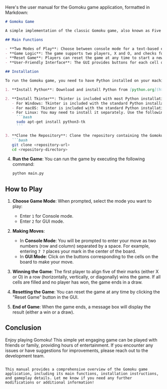 Here's the user manual for the Gomoku game application, formatted in Markdown:

```markdown
# Gomoku Game

A simple implementation of the classic Gomoku game, also known as Five in a Row. This application allows players to compete against each other in either console or graphical user interface (GUI) mode.

## Main Functions

- **Two Modes of Play**: Choose between console mode for a text-based experience or GUI mode for a more interactive experience.
- **Game Logic**: The game supports two players, X and O, and checks for win conditions or draws.
- **Reset Game**: Players can reset the game at any time to start a new match.
- **User-Friendly Interface**: The GUI provides buttons for each cell on the board, making it easy to make moves.

## Installation

To run the Gomoku game, you need to have Python installed on your machine. Follow these steps to set up the environment:

1. **Install Python**: Download and install Python from [python.org](https://www.python.org/downloads/).

2. **Install Tkinter**: Tkinter is included with most Python installations. If you encounter issues, you can install it using:
   - For Windows: Tkinter is included with the standard Python installation.
   - For macOS: Tkinter is included with the standard Python installation.
   - For Linux: You may need to install it separately. Use the following command:
     ```bash
     sudo apt-get install python3-tk
     ```

3. **Clone the Repository**: Clone the repository containing the Gomoku game code.
   ```bash
   git clone <repository-url>
   cd <repository-directory>
   ```

4. **Run the Game**: You can run the game by executing the following command:
   ```bash
   python main.py
   ```

## How to Play

1. **Choose Game Mode**: When prompted, select the mode you want to play:
   - Enter `1` for Console mode.
   - Enter `2` for GUI mode.

2. **Making Moves**:
   - In **Console Mode**: You will be prompted to enter your move as two numbers (row and column) separated by a space. For example, entering `7 7` places your mark in the center of the board.
   - In **GUI Mode**: Click on the buttons corresponding to the cells on the board to make your move.

3. **Winning the Game**: The first player to align five of their marks (either X or O) in a row (horizontally, vertically, or diagonally) wins the game. If all cells are filled and no player has won, the game ends in a draw.

4. **Resetting the Game**: You can reset the game at any time by clicking the "Reset Game" button in the GUI.

5. **End of Game**: When the game ends, a message box will display the result (either a win or a draw).

## Conclusion

Enjoy playing Gomoku! This simple yet engaging game can be played with friends or family, providing hours of entertainment. If you encounter any issues or have suggestions for improvements, please reach out to the development team.
```

This manual provides a comprehensive overview of the Gomoku game application, including its main functions, installation instructions, and gameplay details. Let me know if you need any further modifications or additional information!
